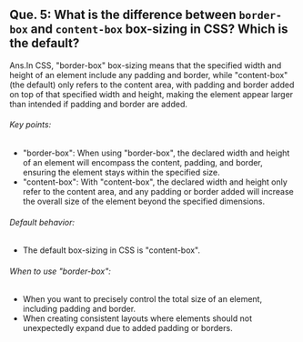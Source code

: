 ## Que. 5: What is the difference between `border-box` and `content-box` box-sizing in CSS? Which is the default?

Ans.In CSS, "border-box" box-sizing means that the specified width and height of an element include any padding and border, while "content-box" (the default) only refers to the content area, with padding and border added on top of that specified width and height, making the element appear larger than intended if padding and border are added. 

###### Key points:
- "border-box":
When using "border-box", the declared width and height of an element will encompass the content, padding, and border, ensuring the element stays within the specified size.
- "content-box":
With "content-box", the declared width and height only refer to the content area, and any padding or border added will increase the overall size of the element beyond the specified dimensions. 


###### Default behavior: 
- The default box-sizing in CSS is "content-box". 


###### When to use "border-box":
- When you want to precisely control the total size of an element, including padding and border. 
- When creating consistent layouts where elements should not unexpectedly expand due to added padding or borders. 
